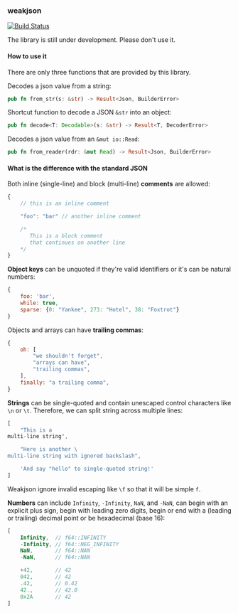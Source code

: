 ### weakjson

[![Build Status](https://travis-ci.org/defuz/weakjson.svg?branch=master)](https://travis-ci.org/defuz/weakjson)

The library is still under development. Please don't use it.

#### How to use it

There are only three functions that are provided by this library.

Decodes a json value from a string:

```rust
pub fn from_str(s: &str) -> Result<Json, BuilderError>
```

Shortcut function to decode a JSON `&str` into an object:
```rust
pub fn decode<T: Decodable>(s: &str) -> Result<T, DecoderError>
```

Decodes a json value from an `&mut io::Read`:

```rust
pub fn from_reader(rdr: &mut Read) -> Result<Json, BuilderError>
```

#### What is the difference with the standard JSON

Both inline (single-line) and block (multi-line) **comments** are allowed:

```javascript
{
    // this is an inline comment

    "foo": "bar" // another inline comment

    /*
       This is a block comment
       that continues on another line
    */
}
```

**Object keys** can be unquoted if they're valid identifiers or it's can be natural numbers:

```javascript
{
    foo: 'bar',
    while: true,
    sparse: {0: "Yankee", 273: "Hotel", 38: "Foxtrot"}
}
```

Objects and arrays can have **trailing commas**:

```javascript
{
    oh: [
        "we shouldn't forget",
        "arrays can have",
        "trailing commas",
    ],
    finally: "a trailing comma",
}
```

**Strings** can be single-quoted and contain unescaped control characters like `\n` or `\t`.
Therefore, we can split string across multiple lines:

```javascript
[
    "This is a
multi-line string",

    "Here is another \
multi-line string with ignored backslash",

    'And say "hello" to single-quoted string!'
]
```

Weakjson ignore invalid escaping like `\f` so that it will be simple `f`.

**Numbers** can include `Infinity`, `-Infinity`, `NaN`, and `-NaN`,
can begin with an explicit plus sign,
begin with leading zero digits,
begin or end with a (leading or trailing) decimal point or
be hexadecimal (base 16):

```javascript
[
    Infinity,  // f64::INFINITY
    -Infinity, // f64::NEG_INFINITY
    NaN,       // f64::NAN
    -NaN,      // f64::NAN

    +42,       // 42
    042,       // 42
    .42,       // 0.42
    42.,       // 42.0
    0x2A       // 42
]
```
